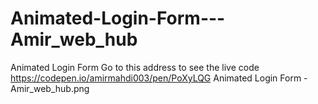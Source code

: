 # Animated-Login-Form---Amir_web_hub
Animated Login Form
Go to this address to see the live code https://codepen.io/amirmahdi003/pen/PoXyLQG
Animated Login Form - Amir_web_hub.png 
